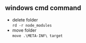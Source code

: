 ## windows cmd command
- delete folder</br>
`rd -r node_modules`
- move folder</br>
`move .\META-INF\ target`